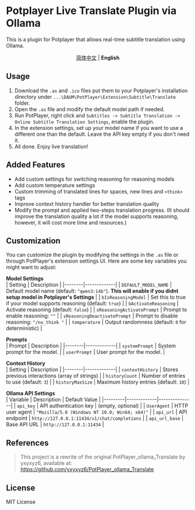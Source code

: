 # Potplayer Live Translate Plugin via Ollama

This is a plugin for Potplayer that allows real-time subtitle translation using Ollama.

<div align="center">
  <a href="https://github.com/Nuo27/Potplayer-Ollama-Translate/blob/master/README_zh.md">简体中文</a> | <strong>English</strong>
</div>

## Usage

1. Download the `.as` and `.ico` files put them to your Potplayer's installation directory under `...\DAUM\PotPlayer\Extension\Subtitle\Translate` folder.
2. Open the `.as` file and modify the default model path if needed.
3. Run PotPlayer, right click and `Subtitles -> Subtitle Translation -> Online Subtitle Translation Settings`, enable the plugin.
4. In the extension settings, set up your model name if you want to use a different one than the default. Leave the API key empty if you don't need it.
5. All done. Enjoy live translation!

## Added Features

- Add custom settings for switching reasoning for reasoning models
- Add custom temperature settings
- Custom trimming of translated lines for spaces, new lines and `<think>` tags
- Improve context history handler for better translation quality
- Modify the prompt and applied two-steps translation progress. (It should improve the translation quality a lot if the model supports reasoning, however, it will cost more time and resources.)

## Customization

You can customize the plugin by modifying the settings in the `.as` file or through PotPlayer's extension settings UI. Here are some key variables you might want to adjust:

**Model Settings**  
| Setting | Description |
|--------|-------------|
| `DEFAULT_MODEL_NAME` | Default model name (default: `"qwen3:14b"`). **This will enable if you didnt setup model in Potplayer's Settings** |
| `bIsReasoningModel` | Set this to true if your model supports reasoning (default: `true`) |
| `bActivateReasoning` | Activate reasoning (default: `false`) |
| `sReasoningActivatePrompt` | Prompt to enable reasoning: `""` |
| `sReasoningDeactivatePrompt` | Prompt to disable reasoning: `"/no_think "` |
| `temperature` | Output randomness (default: `0` for deterministic) |

**Prompts**  
| Prompt | Description |
|--------|-------------|
| `systemPrompt` | System prompt for the model. |
| `userPrompt` | User prompt for the model. |

**Context History**  
| Setting | Description |
|--------|-------------|
| `contextHistory` | Stores previous interactions (array of strings) |
| `historyCount` | Number of entries to use (default: `3`) |
| `historyMaxSize` | Maximum history entries (default: `10`) |

**Ollama API Settings**  
| Variable | Description | Default Value |
|---------|-------------|---------------|
| `api_key` | API authentication key | (empty, optional) |
| `UserAgent` | HTTP user agent | `"Mozilla/5.0 (Windows NT 10.0; Win64; x64)"` |
| `api_url` | API endpoint | `http://127.0.0.1:11434/v1/chat/completions` |
| `api_url_base` | Base API URL | `http://127.0.0.1:11434` |

## References

> This project is a rewrite of the original PotPlayer_ollama_Translate by yxyxyz6, available at: https://github.com/yxyxyz6/PotPlayer_ollama_Translate

## License

MIT License
